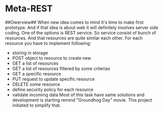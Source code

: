 Meta-REST
=========
##Owerview##
When new idea comes to mind it's time to make first prototype. And if that idea is about web it will definitely involves
server side coding. One of the options is REST service. So service consist of bunch of resources. And that resources are
quite similar each other. For each resource you have to implement following:
- storing in storage
- POST object to resource to create new
- GET a list of resources
- GET a list of resources filtered by some criterias
- GET a specific resource
- PUT request to update specific resource
- DELETE some resource
- define security policy for each resource
- validate incoming data
Most of this task have same solutions and development is starting remind "Groundhog Day" movie. This project initiated
to simplify that.
